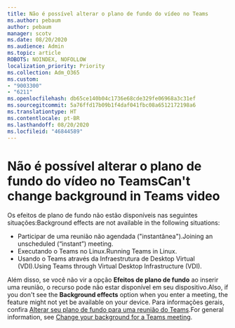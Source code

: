 ```yaml
---
title: Não é possível alterar o plano de fundo do vídeo no Teams
ms.author: pebaum
author: pebaum
manager: scotv
ms.date: 08/20/2020
ms.audience: Admin
ms.topic: article
ROBOTS: NOINDEX, NOFOLLOW
localization_priority: Priority
ms.collection: Adm_O365
ms.custom:
- "9003300"
- "6211"
ms.openlocfilehash: db65ce140b04c1736e68cde329fe06968a3c31ef
ms.sourcegitcommit: 5a76ffd17b09b1f4daf041fbc08a6512172198a6
ms.translationtype: HT
ms.contentlocale: pt-BR
ms.lasthandoff: 08/20/2020
ms.locfileid: "46844589"
---
```

# <a name="cant-change-background-in-teams-video"></a><span data-ttu-id="3a802-102">Não é possível alterar o plano de fundo do vídeo no Teams</span><span class="sxs-lookup"><span data-stu-id="3a802-102">Can't change background in Teams video</span></span>

<span data-ttu-id="3a802-103">Os efeitos de plano de fundo não estão disponíveis nas seguintes situações:</span><span class="sxs-lookup"><span data-stu-id="3a802-103">Background effects are not available in the following situations:</span></span>

- <span data-ttu-id="3a802-104">Participar de uma reunião não agendada ("instantânea").</span><span class="sxs-lookup"><span data-stu-id="3a802-104">Joining an unscheduled (“instant”) meeting.</span></span>
- <span data-ttu-id="3a802-105">Executando o Teams no Linux.</span><span class="sxs-lookup"><span data-stu-id="3a802-105">Running Teams in Linux.</span></span>
- <span data-ttu-id="3a802-106">Usando o Teams através da Infraestrutura de Desktop Virtual (VDI).</span><span class="sxs-lookup"><span data-stu-id="3a802-106">Using Teams through Virtual Desktop Infrastructure (VDI).</span></span>

<span data-ttu-id="3a802-107">Além disso, se você não vir a opção **Efeitos de plano de fundo** ao inserir uma reunião, o recurso pode não estar disponível em seu dispositivo.</span><span class="sxs-lookup"><span data-stu-id="3a802-107">Also, if you don't see the **Background effects** option when you enter a meeting, the feature might not yet be available on your device.</span></span> <span data-ttu-id="3a802-108">Para informações gerais, confira [Alterar seu plano de fundo para uma reunião do Teams](https://support.microsoft.com/office/change-your-background-for-a-teams-meeting-f77a2381-443a-499d-825e-509a140f4780).</span><span class="sxs-lookup"><span data-stu-id="3a802-108">For general information, see [Change your background for a Teams meeting](https://support.microsoft.com/office/change-your-background-for-a-teams-meeting-f77a2381-443a-499d-825e-509a140f4780).</span></span>